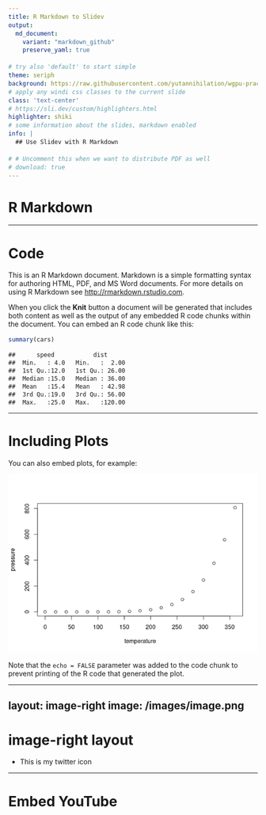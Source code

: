 ```yaml
---
title: R Markdown to Slidev
output:
  md_document:
    variant: "markdown_github"
    preserve_yaml: true

# try also 'default' to start simple
theme: seriph
background: https://raw.githubusercontent.com/yutannihilation/wgpu-practice/4ffc4ff4cba80ac4bfefbba5972985f51c5254a3/sphere/out.gif
# apply any windi css classes to the current slide
class: 'text-center'
# https://sli.dev/custom/highlighters.html
highlighter: shiki
# some information about the slides, markdown enabled
info: |
  ## Use Slidev with R Markdown

# # Uncomment this when we want to distribute PDF as well
# download: true
---
```


# R Markdown

------------------------------------------------------------------------

# Code

This is an R Markdown document. Markdown is a simple formatting syntax
for authoring HTML, PDF, and MS Word documents. For more details on
using R Markdown see <http://rmarkdown.rstudio.com>.

When you click the **Knit** button a document will be generated that
includes both content as well as the output of any embedded R code
chunks within the document. You can embed an R code chunk like this:

``` r
summary(cars)
```

    ##      speed           dist       
    ##  Min.   : 4.0   Min.   :  2.00  
    ##  1st Qu.:12.0   1st Qu.: 26.00  
    ##  Median :15.0   Median : 36.00  
    ##  Mean   :15.4   Mean   : 42.98  
    ##  3rd Qu.:19.0   3rd Qu.: 56.00  
    ##  Max.   :25.0   Max.   :120.00

------------------------------------------------------------------------

# Including Plots

You can also embed plots, for example:

![](/slides_files/figure-markdown_github/pressure-1.png)

Note that the `echo = FALSE` parameter was added to the code chunk to
prevent printing of the R code that generated the plot.

<!-- 
  We can specify per-slide options with YAML front-matters.
  This needs to be wrapped with a block of raw attribute.
-->
---
layout: image-right
image: /images/image.png
---

# image-right layout

-   This is my twitter icon

------------------------------------------------------------------------

# Embed YouTube

<Youtube id="OHS_rmkmPpM" width=600 height=450 />
